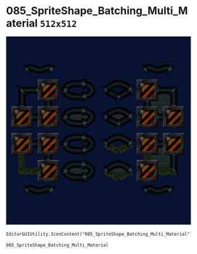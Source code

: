 # 085_SpriteShape_Batching_Multi_Material `512x512`
<img src="/img/085_SpriteShape_Batching_Multi_Material.png" width=512 height=512>

``` CSharp
EditorGUIUtility.IconContent("085_SpriteShape_Batching_Multi_Material")
```
```
085_SpriteShape_Batching_Multi_Material
```

